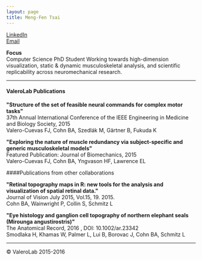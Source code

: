 ```yaml
---
layout: page
title: Meng-Fen Tsai
---
```



[LinkedIn](https:tw.linkedin.com/in/mengfentsai)  
[Email](mailto:p86024174@mail.ncku.edu.tw)

**Focus**  
Computer Science PhD Student Working towards high-dimension visualization, static & dynamic musculoskeletal analysis, and scientific replicability across neuromechanical research.

_________


#### ValeroLab Publications

**"Structure of the set of feasible neural commands for complex motor tasks"**  
37th Annual International Conference of the IEEE Engineering in Medicine and Biology Society, 2015  
Valero-Cuevas FJ, Cohn BA, Szedlák M, Gärtner B, Fukuda K
	
**"Exploring the nature of muscle redundancy via subject-specific and generic musculoskeletal models"**  
Featured Publication: Journal of Biomechanics, 2015  
Valero-Cuevas FJ, Cohn BA, Yngvason HF, Lawrence EL

####Publications from other collaborations

**"Retinal topography maps in R: new tools for the analysis and visualization of spatial retinal data."**  
 Journal of Vision July 2015, Vol.15, 19. 2015.  
Cohn BA, Wainwright P, Collin S, Schmitz L 

**"Eye histology and ganglion cell topography of northern elephant seals (Mirounga angustirostris)"**  
The Anatomical Record, 2016 , DOI: 10.1002/ar.23342  
Smodlaka H, Khamas W, Palmer L, Lui B, Borovac J, Cohn BA, Schmitz L   
_____________________

© ValeroLab 2015-2016
